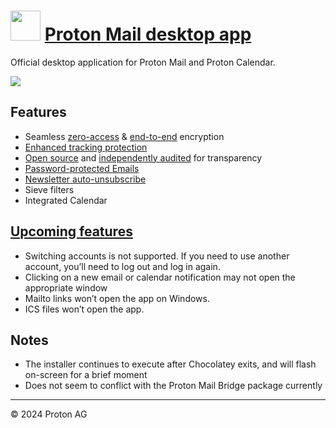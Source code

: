 ﻿# <img src="https://rawcdn.githack.com/TomGenco/au-packages/master/protonmail/protonmail.png" width="48" height="48"/> [Proton Mail desktop app](https://chocolatey.org/packages/protonmail)

Official desktop application for Proton Mail and Proton Calendar.

![](https://res.cloudinary.com/dbulfrlrz/images/w_1024,h_576,c_scale/f_auto,q_auto/v1706867394/wp/pr-key-visual-4_51426e773d/pr-key-visual-4_51426e773d.jpg)

## Features
- Seamless [zero-access](https://proton.me/blog/zero-access-encryption) & [end-to-end](https://proton.me/blog/what-is-end-to-end-encryption) encryption
- [Enhanced tracking protection](https://proton.me/support/email-tracker-protection)
- [Open source](https://proton.me/community/open-source) and [independently audited](https://drive.proton.me/urls/4F60M1H25W#5LobYgkgZ5Ru) for transparency
- [Password-protected Emails](https://proton.me/support/password-protected-emails)
- [Newsletter auto-unsubscribe](https://proton.me/support/auto-unsubscribe)
- Sieve filters
- Integrated Calendar


## [Upcoming features](https://proton.me/support/mail-desktop-app#upcoming-features)
- Switching accounts is not supported. If you need to use another account, you’ll need to log out and log in again.
- Clicking on a new email or calendar notification may not open the appropriate window
- Mailto links won’t open the app on Windows.
- ICS files won’t open the app.

## Notes
- The installer continues to execute after Chocolatey exits, and will flash on-screen for a brief moment
- Does not seem to conflict with the Proton Mail Bridge package currently

---

© 2024 Proton AG